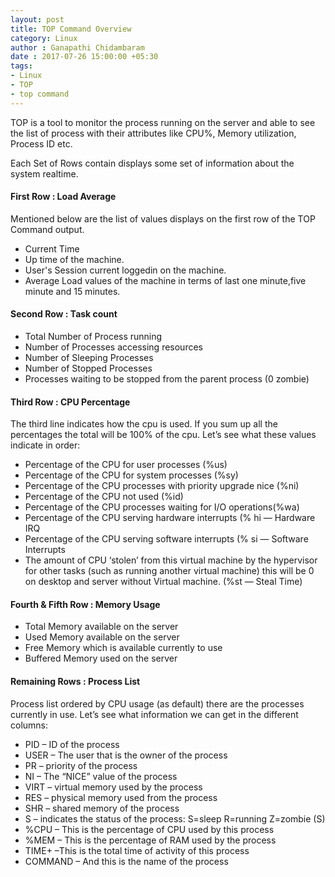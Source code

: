 ```yaml
---
layout: post
title: TOP Command Overview
category: Linux
author : Ganapathi Chidambaram
date : 2017-07-26 15:00:00 +05:30
tags: 
- Linux
- TOP
- top command
---
```


TOP is a tool to monitor the process running on the server and able to see the list of process with their attributes like CPU%, Memory utilization, Process ID etc.

Each Set of Rows contain displays some set of information about the system realtime.

#### First Row : Load Average

Mentioned below are the list of values displays on the first row of the TOP Command output.

- Current Time
- Up time of the machine.
- User's Session current loggedin on the machine.
- Average Load values of the machine in terms of last one minute,five minute and 15 minutes.

#### Second Row : Task count

- Total Number of Process running
- Number of Processes accessing resources
- Number of Sleeping Processes
- Number of Stopped Processes 
- Processes waiting to be stopped from the parent process (0 zombie)

#### Third Row : CPU Percentage

The third line indicates how the cpu is used. If you sum up all the percentages the total will be 100% of the cpu. Let’s see what these values indicate in order:

- Percentage of the CPU for user processes (%us)
- Percentage of the CPU for system processes (%sy)
- Percentage of the CPU processes with priority upgrade nice (%ni)
- Percentage of the CPU not used (%id)
- Percentage of the CPU processes waiting for I/O operations(%wa)
- Percentage of the CPU serving hardware interrupts (% hi — Hardware IRQ
- Percentage of the CPU serving software interrupts (% si — Software Interrupts
- The amount of CPU ‘stolen’ from this virtual machine by the hypervisor for other tasks (such as running another virtual machine) this will be 0 on desktop and server without Virtual machine. (%st — Steal Time)

#### Fourth & Fifth Row : Memory Usage

- Total Memory available on the server
- Used Memory available on the server
- Free Memory which is available currently to use
- Buffered Memory used on the server

#### Remaining Rows : Process List

Process list ordered by CPU usage (as default) there are the processes currently in use. Let’s see what information we can get in the different columns:

- PID – ID of the process
- USER – The user that is the owner of the process
- PR – priority of the process 
- NI – The “NICE” value of the process
- VIRT – virtual memory used by the process
- RES – physical memory used from the process
- SHR – shared memory of the process
- S – indicates the status of the process: S=sleep R=running Z=zombie (S)
- %CPU – This is the percentage of CPU used by this process
- %MEM – This is the percentage of RAM used by the process
- TIME+ –This is the total time of activity of this process 
- COMMAND – And this is the name of the process